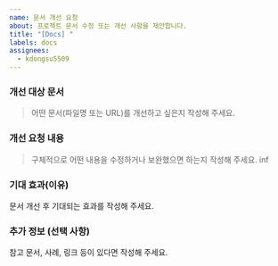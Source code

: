 ```yaml
---
name: 문서 개선 요청
about: 프로젝트 문서 수정 또는 개선 사항을 제안합니다.
title: "[Docs] "
labels: docs
assignees:
  - kdongsu5509
---
```


### 개선 대상 문서

> 어떤 문서(파일명 또는 URL)를 개선하고 싶은지 작성해 주세요.

### 개선 요청 내용

> 구체적으로 어떤 내용을 수정하거나 보완했으면 하는지 작성해 주세요.
> inf

### 기대 효과(이유)

문서 개선 후 기대되는 효과를 작성해 주세요.

### 추가 정보 (선택 사항)

참고 문서, 사례, 링크 등이 있다면 작성해 주세요.
